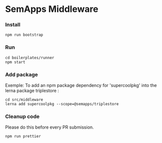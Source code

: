 # SemApps Middleware

### Install

```
npm run bootstrap
```

### Run

```
cd boilerplates/runner
npm start
```

### Add package

Exemple: To add an npm package dependency for 'supercoolpkg' into the lerna package triplestore :
```
cd src/middleware
lerna add supercoolpkg --scope=@semapps/triplestore
```

### Cleanup code

Please do this before every PR submission.

```
npm run prettier
```
